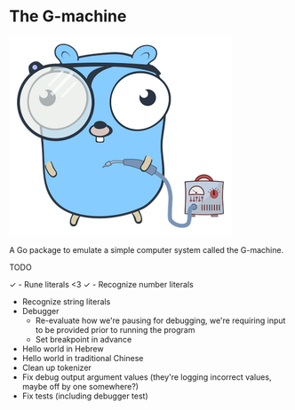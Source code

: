 # The G-machine

![](img/soldering.png)

A Go package to emulate a simple computer system called the G-machine.

TODO

✓ - Rune literals <3
✓ - Recognize number literals
- Recognize string literals
- Debugger
    - Re-evaluate how we're pausing for debugging, we're requiring input to be provided prior to running the program
    - Set breakpoint in advance
- Hello world in Hebrew
- Hello world in traditional Chinese
- Clean up tokenizer
- Fix debug output argument values (they're logging incorrect values, maybe off by one somewhere?)
- Fix tests (including debugger test)
